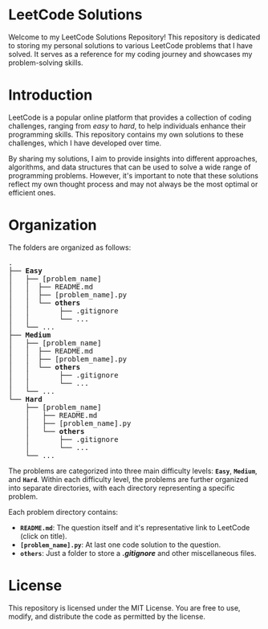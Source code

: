 # LeetCode Solutions
Welcome to my LeetCode Solutions Repository! This repository is dedicated to storing my personal solutions to various LeetCode problems that I have solved. It serves as a reference for my coding journey and showcases my problem-solving skills.

# Introduction
LeetCode is a popular online platform that provides a collection of coding challenges, ranging from *easy* to *hard*, to help individuals enhance their programming skills. This repository contains my own solutions to these challenges, which I have developed over time.

By sharing my solutions, I aim to provide insights into different approaches, algorithms, and data structures that can be used to solve a wide range of programming problems. However, it's important to note that these solutions reflect my own thought process and may not always be the most optimal or efficient ones.

# Organization
The folders are organized as follows:

<pre>
.
├── <b>Easy</b>
│   ├── [problem_name]
│   │  ├── README.md
│   │  ├── [problem_name].py
│   │  └── <b>others</b>
│   │       ├── .gitignore
│   │       └── ...
│   └── ...
├── <b>Medium</b>
│   ├── [problem_name]
│   │  ├── README.md
│   │  ├── [problem_name].py
│   │  └── <b>others</b>
│   │       ├── .gitignore
│   │       └── ...
│   └── ...
└── <b>Hard</b>
    ├── [problem_name]
    │   ├── README.md
    │   ├── [problem_name].py
    │   └── <b>others</b>
    │       ├── .gitignore
    │       └── ...
    └── ...
</pre>

The problems are categorized into three main difficulty levels: **`Easy`**, **`Medium`**, and **`Hard`**. Within each difficulty level, the problems are further organized into separate directories, with each directory representing a specific problem.

Each problem directory contains:
  - **`README.md`**: The question itself and it's representative link to LeetCode (click on title).
  - **`[problem_name].py`**: At last one code solution to the question.
  - **`others`**: Just a folder to store a ***.gitignore*** and other miscellaneous files.

# License
This repository is licensed under the MIT License. You are free to use, modify, and distribute the code as permitted by the license.